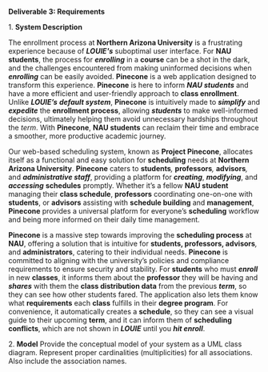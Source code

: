**Deliverable 3: Requirements**

1\. **System Description**

The enrollment process at **Northern Arizona University** is a frustrating experience because of **_LOUIE's_** suboptimal user interface. For **NAU students**, the process for **_enrolling_** in a **course** can be a shot in the dark, and the challenges encountered from making uninformed decisions when **_enrolling_** can be easily avoided. **Pinecone** is a web application designed to transform this experience. **Pinecone** is here to inform **_NAU students_** and have a more efficient and user-friendly approach to **class enrollment**. Unlike **_LOUIE’s_** **_default system_**, **Pinecone** is intuitively made to **_simplify_** and **_expedite_** the **enrollment process**, allowing **_students_** to make well-informed decisions, ultimately helping them avoid unnecessary hardships throughout the _term_. With **Pinecone**, **NAU students** can reclaim their time and embrace a smoother, more productive academic journey.&#x20; 

Our web-based scheduling system, known as **Project Pinecone**, allocates itself as a functional and easy solution for **scheduling** needs at **Northern Arizona University**. **Pinecone** caters to **students**_,_ **professors**_,_ **advisors**_,_ and **_administrative staff_**, providing a platform for **_creating_**, **_modifying_**, and **_accessing_** **schedules** promptly. Whether it’s a fellow **NAU student** managing their **class schedule**, **professors** coordinating one-on-one with **students**, or **advisors** assisting with **schedule building** and **management**, **Pinecone** provides a universal platform for everyone’s **scheduling** workflow and being more informed on their daily time management.

**Pinecone** is a massive step towards improving the **scheduling process** at **NAU**, offering a solution that is intuitive for **students, professors, advisors**_,_ and **administrators**, catering to their individual needs. **Pinecone** is committed to aligning with the university’s policies and compliance requirements to ensure security and stability. For **students** who must **_enroll_** in new **classes**, it informs them about the **professor** they will be having and **_shares_** with them the **class distribution data** from the previous **_term_**, so they can see how other students fared. The application also lets them know what **requirements** each **class** fulfills in their **degree program**. For convenience, it automatically creates a **schedule**, so they can see a visual guide to their upcoming **term**, and it can inform them of **scheduling conflicts**, which are not shown in **_LOUIE_** until you **_hit enroll_**.

2\. **Model**
Provide the conceptual model of your system as a UML class diagram. Represent proper cardinalities (multiplicities) for all associations. Also include the association names. 
